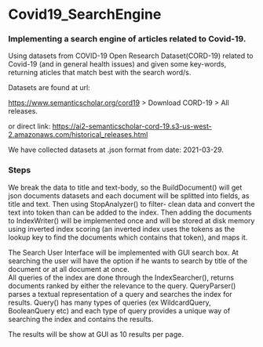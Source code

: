 # Covid19_SearchEngine

### Implementing a search engine of articles related to Covid-19. 

Using datasets from COVID-19 Open Research Dataset(CORD-19) related to Covid-19 (and in general health issues) and given some key-words, returning aticles that match best with the search word/s. 

Datasets are found at url: 

https://www.semanticscholar.org/cord19 > Download CORD-19 > All releases.

or direct link: 
https://ai2-semanticscholar-cord-19.s3-us-west-2.amazonaws.com/historical_releases.html

We have collected datasets at .json format from date: 2021-03-29.

### Steps

We break the data to title and text-body, so the BuildDocument() will get json documents datasets and each document will be splitted into fields, as title and text. Then using StopAnalyzer() to filter- clean data and convert the text into token than can be added to the index. Then adding the documents to IndexWriter() will be implemented once and will be stored at disk memory using inverted index scoring (an inverted index uses the tokens as the lookup key to find the documents which contains that token), and maps it.


The Search User Interface will be implemented with GUI search box. At searching the user will have the option if he wants to search by title of the document or at all document at once.  
All queries of the index are done through the IndexSearcher(), returns documents ranked by either the relevance to the query.
QueryParser() parses a textual representation of a query and searches the index for results. Query() has many types of queries (ex WildcardQuery, BooleanQuery etc) and each type of query provides a unique way of searching the index and contains the results.

The results will be show at GUI as 10 results per page.
